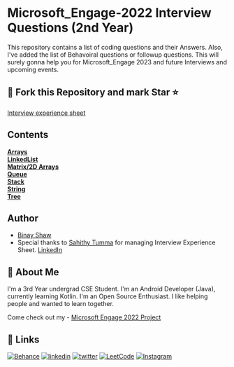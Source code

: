 
# Microsoft_Engage-2022 Interview Questions (2nd Year)
This repository contains a list of coding questions and their Answers.
Also, I've added the list of Behavoiral questions or followup questions.
This will surely gonna help you for Microsoft_Engage 2023 and future Interviews and upcoming events.

## 🍴 Fork this Repository and mark Star ⭐ ##

[Interview experience sheet](https://docs.google.com/spreadsheets/d/1CiQtfe1d6kgGl220yjRGigrjFv3I4d6xtNH6wSmTJ6E/edit#gid=1548574968)

## Contents <br>
[**Arrays**](https://github.com/binayshaw7777/Microsoft-Engage-2022-Interview-Questions/tree/master/src/Arrays)<br>
[**LinkedList**](https://github.com/binayshaw7777/Microsoft-Engage-2022-Interview-Questions/tree/master/src/LinkedList)<br>
[**Matrix/2D Arrays**](https://github.com/binayshaw7777/Microsoft-Engage-2022-Interview-Questions/tree/master/src/Matrix_2DArray)<br>
[**Queue**](https://github.com/binayshaw7777/Microsoft-Engage-2022-Interview-Questions/tree/master/src/Queues)<br>
[**Stack**](https://github.com/binayshaw7777/Microsoft-Engage-2022-Interview-Questions/tree/master/src/Stacks)<br>
[**String**](https://github.com/binayshaw7777/Microsoft-Engage-2022-Interview-Questions/tree/master/src/String)<br>
[**Tree**](https://github.com/binayshaw7777/Microsoft-Engage-2022-Interview-Questions/tree/master/src/Tree)






## Author
- [Binay Shaw](https://www.github.com/binayshaw7777)
- Special thanks to [Sahithy Tumma](https://github.com/SahithyTumma) for managing Interview Experience Sheet. [LinkedIn](https://www.linkedin.com/in/sahithy-tumma-787602231/)


## 🚀 About Me
I'm a 3rd Year undergrad CSE Student. I'm an Android Developer (Java), currently learning Kotlin.
I'm an Open Source Enthusiast.
I like helping people and wanted to learn together.

Come check out my - [Microsoft Engage 2022 Project](https://github.com/binayshaw7777/Microsoft-Engage-2022-PresIN)



## 🔗 Links
[![Behance](https://img.shields.io/badge/Behance-1769ff?style=for-the-badge&logo=behance&logoColor=white)](https://katherinempeterson.com/)
[![linkedin](https://img.shields.io/badge/linkedin-0A66C2?style=for-the-badge&logo=linkedin&logoColor=white)](https://www.linkedin.com/in/binayshaw7777/)
[![twitter](https://img.shields.io/badge/twitter-1DA1F2?style=for-the-badge&logo=twitter&logoColor=white)](https://twitter.com/binayplays7777)
[![LeetCode](https://img.shields.io/badge/LeetCode-000000?style=for-the-badge&logo=LeetCode&logoColor=#d16c06)](https://leetcode.com/binayshaw7777/)
[![Instagram](https://img.shields.io/badge/im_yonderly-%23E4405F.svg?style=for-the-badge&logo=Instagram&logoColor=white)](https://www.instagram.com/im_yonderly/)
